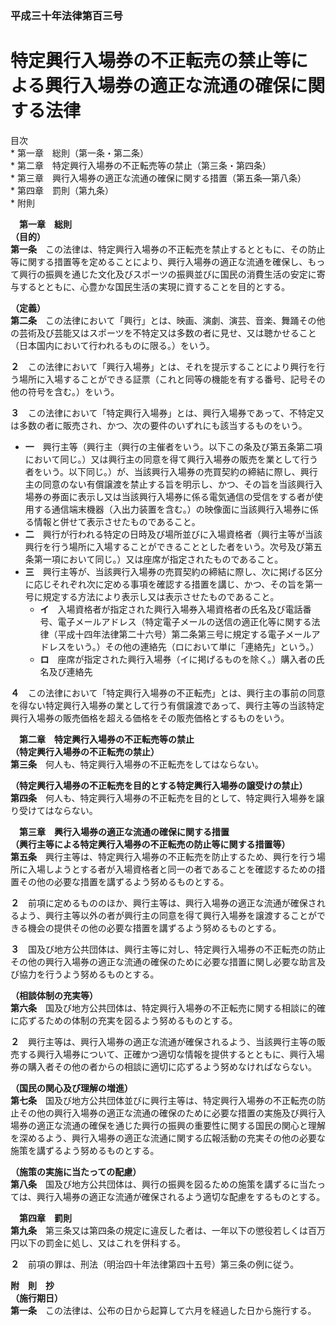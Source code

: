### 平成三十年法律第百三号  
# 特定興行入場券の不正転売の禁止等による興行入場券の適正な流通の確保に関する法律  
  
目次  
	* 第一章　総則（第一条・第二条）  
	* 第二章　特定興行入場券の不正転売等の禁止（第三条・第四条）  
	* 第三章　興行入場券の適正な流通の確保に関する措置（第五条―第八条）  
	* 第四章　罰則（第九条）  
	* 附則  
  
&emsp;**第一章　総則**  
**（目的）**  
**第一条**　この法律は、特定興行入場券の不正転売を禁止するとともに、その防止等に関する措置等を定めることにより、興行入場券の適正な流通を確保し、もって興行の振興を通じた文化及びスポーツの振興並びに国民の消費生活の安定に寄与するとともに、心豊かな国民生活の実現に資することを目的とする。  
  
**（定義）**  
**第二条**　この法律において「興行」とは、映画、演劇、演芸、音楽、舞踊その他の芸術及び芸能又はスポーツを不特定又は多数の者に見せ、又は聴かせること（日本国内において行われるものに限る。）をいう。  
  
**２**　この法律において「興行入場券」とは、それを提示することにより興行を行う場所に入場することができる証票（これと同等の機能を有する番号、記号その他の符号を含む。）をいう。  
  
**３**　この法律において「特定興行入場券」とは、興行入場券であって、不特定又は多数の者に販売され、かつ、次の要件のいずれにも該当するものをいう。  
* **一**　興行主等（興行主（興行の主催者をいう。以下この条及び第五条第二項において同じ。）又は興行主の同意を得て興行入場券の販売を業として行う者をいう。以下同じ。）が、当該興行入場券の売買契約の締結に際し、興行主の同意のない有償譲渡を禁止する旨を明示し、かつ、その旨を当該興行入場券の券面に表示し又は当該興行入場券に係る電気通信の受信をする者が使用する通信端末機器（入出力装置を含む。）の映像面に当該興行入場券に係る情報と併せて表示させたものであること。  
* **二**　興行が行われる特定の日時及び場所並びに入場資格者（興行主等が当該興行を行う場所に入場することができることとした者をいう。次号及び第五条第一項において同じ。）又は座席が指定されたものであること。  
* **三**　興行主等が、当該興行入場券の売買契約の締結に際し、次に掲げる区分に応じそれぞれ次に定める事項を確認する措置を講じ、かつ、その旨を第一号に規定する方法により表示し又は表示させたものであること。  
	* **イ**　入場資格者が指定された興行入場券入場資格者の氏名及び電話番号、電子メールアドレス（特定電子メールの送信の適正化等に関する法律（平成十四年法律第二十六号）第二条第三号に規定する電子メールアドレスをいう。）その他の連絡先（ロにおいて単に「連絡先」という。）  
	* **ロ**　座席が指定された興行入場券（イに掲げるものを除く。）購入者の氏名及び連絡先  
  
**４**　この法律において「特定興行入場券の不正転売」とは、興行主の事前の同意を得ない特定興行入場券の業として行う有償譲渡であって、興行主等の当該特定興行入場券の販売価格を超える価格をその販売価格とするものをいう。  
  
&emsp;**第二章　特定興行入場券の不正転売等の禁止**  
**（特定興行入場券の不正転売の禁止）**  
**第三条**　何人も、特定興行入場券の不正転売をしてはならない。  
  
**（特定興行入場券の不正転売を目的とする特定興行入場券の譲受けの禁止）**  
**第四条**　何人も、特定興行入場券の不正転売を目的として、特定興行入場券を譲り受けてはならない。  
  
&emsp;**第三章　興行入場券の適正な流通の確保に関する措置**  
**（興行主等による特定興行入場券の不正転売の防止等に関する措置等）**  
**第五条**　興行主等は、特定興行入場券の不正転売を防止するため、興行を行う場所に入場しようとする者が入場資格者と同一の者であることを確認するための措置その他の必要な措置を講ずるよう努めるものとする。  
  
**２**　前項に定めるもののほか、興行主等は、興行入場券の適正な流通が確保されるよう、興行主等以外の者が興行主の同意を得て興行入場券を譲渡することができる機会の提供その他の必要な措置を講ずるよう努めるものとする。  
  
**３**　国及び地方公共団体は、興行主等に対し、特定興行入場券の不正転売の防止その他の興行入場券の適正な流通の確保のために必要な措置に関し必要な助言及び協力を行うよう努めるものとする。  
  
**（相談体制の充実等）**  
**第六条**　国及び地方公共団体は、特定興行入場券の不正転売に関する相談に的確に応ずるための体制の充実を図るよう努めるものとする。  
  
**２**　興行主等は、興行入場券の適正な流通が確保されるよう、当該興行主等の販売する興行入場券について、正確かつ適切な情報を提供するとともに、興行入場券の購入者その他の者からの相談に適切に応ずるよう努めなければならない。  
  
**（国民の関心及び理解の増進）**  
**第七条**　国及び地方公共団体並びに興行主等は、特定興行入場券の不正転売の防止その他の興行入場券の適正な流通の確保のために必要な措置の実施及び興行入場券の適正な流通の確保を通じた興行の振興の重要性に関する国民の関心と理解を深めるよう、興行入場券の適正な流通に関する広報活動の充実その他の必要な施策を講ずるよう努めるものとする。  
  
**（施策の実施に当たっての配慮）**  
**第八条**　国及び地方公共団体は、興行の振興を図るための施策を講ずるに当たっては、興行入場券の適正な流通が確保されるよう適切な配慮をするものとする。  
  
&emsp;**第四章　罰則**  
**第九条**　第三条又は第四条の規定に違反した者は、一年以下の懲役若しくは百万円以下の罰金に処し、又はこれを併科する。  
  
**２**　前項の罪は、刑法（明治四十年法律第四十五号）第三条の例に従う。  
  
**附　則　抄**  
**（施行期日）**  
**第一条**　この法律は、公布の日から起算して六月を経過した日から施行する。  
  
